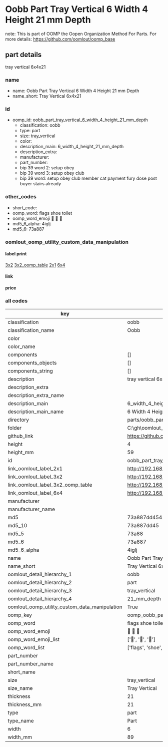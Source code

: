 # Oobb Part Tray Vertical 6 Width 4 Height 21 mm Depth  

note: This is part of OOMP the Oopen Organization Method For Parts. For more details: https://github.com/oomlout/oomp_base

##  part details
  



tray vertical 6x4x21



### name
* name: Oobb Part Tray Vertical 6 Width 4 Height 21 mm Depth
* name_short: Tray Vertical 6x4x21 
### id
* oomp_id: oobb_part_tray_vertical_6_width_4_height_21_mm_depth
  * classification: oobb
  * type: part
  * size: tray_vertical
  * color: 
  * description_main: 6_width_4_height_21_mm_depth
  * description_extra: 
  * manufacturer: 
  * part_number: 
  * bip 39 word 2: setup obey
  * bip 39 word 3: setup obey club
  * bip 39 word: setup obey club member cat payment fury dose post buyer stairs already

### other_codes
* short_code: 
* oomp_word: flags shoe toilet
* oomp_word_emoji :flags: :shoe: :toilet:
* md5_6_alpha: 4iglj
* md5_6: 73a887






### oomlout_oomp_utility_custom_data_manipulation
#### label print
[3x2](http://192.168.1.245:1112/?label=oomp%204iglj)
[3x2_oomp_table](http://192.168.1.108:1112/?label=oomp%204iglj)
[2x1](http://192.168.1.242:1112/?label=oomp%204iglj)
[6x4](http://192.168.1.55:1112/?label=oomp%204iglj)    

#### link

                              

#### price







### all codes 
| key | value |  
| --- | --- |  
| classification | oobb |  
| classification_name | Oobb |  
| color |  |  
| color_name |  |  
| components | [] |  
| components_objects | [] |  
| components_string | [] |  
| description | tray vertical 6x4x21 |  
| description_extra |  |  
| description_extra_name |  |  
| description_main | 6_width_4_height_21_mm_depth |  
| description_main_name | 6 Width 4 Height 21 mm Depth |  
| directory | parts/oobb_part_tray_vertical_6_width_4_height_21_mm_depth |  
| folder | C:\gh\oomlout_oobb_version_4_generated_parts\parts\oobb_part_tray_vertical_6_width_4_height_21_mm_depth |  
| github_link | https://github.com/oomlout/oomlout_oomp_part_src/tree/main/parts/oobb_part_tray_vertical_6_width_4_height_21_mm_depth |  
| height | 4 |  
| height_mm | 59 |  
| id | oobb_part_tray_vertical_6_width_4_height_21_mm_depth |  
| link_oomlout_label_2x1 | http://192.168.1.242:1112/?label=oomp%204iglj |  
| link_oomlout_label_3x2 | http://192.168.1.245:1112/?label=oomp%204iglj |  
| link_oomlout_label_3x2_oomp_table | http://192.168.1.108:1112/?label=oomp%204iglj |  
| link_oomlout_label_6x4 | http://192.168.1.55:1112/?label=oomp%204iglj |  
| manufacturer |  |  
| manufacturer_name |  |  
| md5 | 73a887dd45418bce8691e8ac5865fe24 |  
| md5_10 | 73a887dd45 |  
| md5_5 | 73a88 |  
| md5_6 | 73a887 |  
| md5_6_alpha | 4iglj |  
| name | Oobb Part Tray Vertical 6 Width 4 Height 21 mm Depth |  
| name_short | Tray Vertical 6x4x21  |  
| oomlout_detail_hierarchy_1 | oobb |  
| oomlout_detail_hierarchy_2 | part |  
| oomlout_detail_hierarchy_3 | tray_vertical |  
| oomlout_detail_hierarchy_4 | 21_mm_depth |  
| oomlout_oomp_utility_custom_data_manipulation | True |  
| oomp_key | oomp_oobb_part_tray_vertical_6_width_4_height_21_mm_depth |  
| oomp_word | flags shoe toilet |  
| oomp_word_emoji | :flags: :shoe: :toilet: |  
| oomp_word_emoji_list | [':flags:', ':shoe:', ':toilet:'] |  
| oomp_word_list | ['flags', 'shoe', 'toilet'] |  
| part_number |  |  
| part_number_name |  |  
| short_name |  |  
| size | tray_vertical |  
| size_name | Tray Vertical |  
| thickness | 21 |  
| thickness_mm | 21 |  
| type | part |  
| type_name | Part |  
| width | 6 |  
| width_mm | 89 |  
